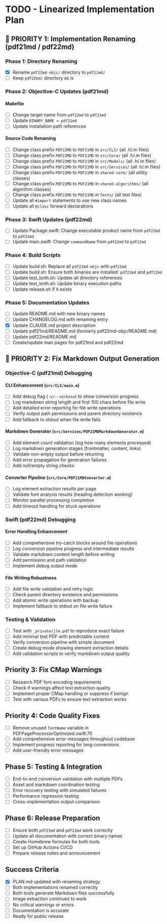 # TODO - Linearized Implementation Plan

## 🚨 PRIORITY 1: Implementation Renaming (pdf21md / pdf22md)

### Phase 1: Directory Renaming
- [x] Rename `pdf22md-objc/` directory to `pdf21md/`
- [ ] Keep `pdf22md/` directory as is

### Phase 2: Objective-C Updates (pdf21md)
#### Makefile
- [ ] Change target name from `pdf22md` to `pdf21md`
- [ ] Update `BINARY_NAME = pdf21md`
- [ ] Update installation path references

#### Source Code Renaming
- [ ] Change class prefix `PDF22MD` to `PDF21MD` in `src/CLI/` (all .h/.m files)
- [ ] Change class prefix `PDF22MD` to `PDF21MD` in `src/Core/` (all .h/.m files)
- [ ] Change class prefix `PDF22MD` to `PDF21MD` in `src/Models/` (all .h/.m files)
- [ ] Change class prefix `PDF22MD` to `PDF21MD` in `src/Services/` (all .h/.m files)
- [ ] Change class prefix `PDF22MD` to `PDF21MD` in `shared-core/` (all utility classes)
- [ ] Change class prefix `PDF22MD` to `PDF21MD` in `shared-algorithms/` (all algorithm classes)
- [ ] Change class prefix `PDF22MD` to `PDF21MD` in `Tests/` (all test files)
- [ ] Update all `#import` statements to use new class names
- [ ] Update all `@class` forward declarations

### Phase 3: Swift Updates (pdf22md)
- [ ] Update Package.swift: Change executable product name from `pdf22md` to `pdf22md`
- [ ] Update main.swift: Change `commandName` from `pdf22md` to `pdf22md`

### Phase 4: Build Scripts
- [ ] Update build.sh: Replace all `pdf22md-objc` with `pdf21md`
- [ ] Update build.sh: Ensure both binaries are installed: `pdf21md` and `pdf22md`
- [ ] Update test_both.sh: Update all directory references
- [ ] Update test_both.sh: Update binary execution paths
- [ ] Update release.sh if it exists

### Phase 5: Documentation Updates
- [ ] Update README.md with new binary names
- [ ] Update CHANGELOG.md with renaming entry
- [x] Update CLAUDE.md project description
- [ ] Update pdf21md/README.md (formerly pdf22md-objc/README.md)
- [ ] Update pdf22md/README.md
- [ ] Create/update man pages for pdf21md and pdf22md

## 🚨 PRIORITY 2: Fix Markdown Output Generation

### Objective-C (pdf21md) Debugging
#### CLI Enhancement (`src/CLI/main.m`)
- [ ] Add debug flag (`-v/--verbose`) to show conversion progress
- [ ] Log markdown string length and first 100 chars before file write
- [ ] Add detailed error reporting for file write operations
- [ ] Verify output path permissions and parent directory existence
- [ ] Add fallback to stdout when file write fails

#### Markdown Generator (`src/Services/PDF21MDMarkdownGenerator.m`)
- [ ] Add element count validation (log how many elements processed)
- [ ] Log markdown generation stages (frontmatter, content, links)
- [ ] Validate non-empty output before returning
- [ ] Add error propagation for generation failures
- [ ] Add null/empty string checks

#### Converter Pipeline (`src/Core/PDF21MDConverter.m`)
- [ ] Log element extraction results per page
- [ ] Validate font analysis results (heading detection working)
- [ ] Monitor parallel processing completion
- [ ] Add timeout handling for stuck operations

### Swift (pdf22md) Debugging
#### Error Handling Enhancement
- [ ] Add comprehensive try-catch blocks around file operations
- [ ] Log conversion pipeline progress and intermediate results
- [ ] Validate markdown content length before writing
- [ ] Add permission and path validation
- [ ] Implement debug output mode

#### File Writing Robustness
- [ ] Add file write validation and retry logic
- [ ] Check parent directory existence and permissions
- [ ] Add atomic write operations with backup
- [ ] Implement fallback to stdout on file write failure

### Testing & Validation
- [ ] Test with `_private/jlm.pdf` to reproduce exact failure
- [ ] Add minimal test PDF with predictable content
- [ ] Verify conversion pipeline with simple document
- [ ] Create debug mode showing element extraction details
- [ ] Add validation scripts to verify markdown output quality

## Priority 3: Fix CMap Warnings
- [ ] Research PDF font encoding requirements
- [ ] Check if warnings affect text extraction quality
- [ ] Implement proper CMap handling or suppress if benign
- [ ] Test with various PDFs to ensure text extraction works

## Priority 4: Code Quality Fixes
- [ ] Remove unused `fontName` variable in PDFPageProcessorOptimized.swift:70
- [ ] Add comprehensive error messages throughout codebase
- [ ] Implement progress reporting for long conversions
- [ ] Add user-friendly error messages

## Phase 5: Testing & Integration
- [ ] End-to-end conversion validation with multiple PDFs
- [ ] Asset and markdown coordination testing
- [ ] Error recovery testing with simulated failures
- [ ] Performance regression testing
- [ ] Cross-implementation output comparison

## Phase 6: Release Preparation
- [ ] Ensure both `pdf21md` and `pdf22md` work correctly
- [ ] Update all documentation with correct binary names
- [ ] Create Homebrew formulas for both tools
- [ ] Set up GitHub Actions CI/CD
- [ ] Prepare release notes and announcement

## Success Criteria
- [x] PLAN.md updated with renaming strategy
- [ ] Both implementations renamed correctly
- [ ] Both tools generate Markdown files successfully
- [ ] Image extraction continues to work
- [ ] No critical warnings or errors
- [ ] Documentation is accurate
- [ ] Ready for public release